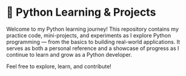 # 🐍 Python Learning & Projects

Welcome to my Python learning journey! This repository contains my practice code, mini-projects, and experiments as I explore Python programming — from the basics to building real-world applications. It serves as both a personal reference and a showcase of progress as I continue to learn and grow as a Python developer.

Feel free to explore, learn, and contribute!

